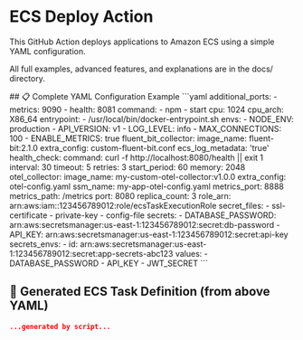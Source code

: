 # ECS Deploy Action

This GitHub Action deploys applications to Amazon ECS using a simple YAML configuration.

All full examples, advanced features, and explanations are in the docs/ directory.


<start dynamic>
## 📋 Complete YAML Configuration Example
```yaml
additional_ports:
- metrics: 9090
- health: 8081
command:
- npm
- start
cpu: 1024
cpu_arch: X86_64
entrypoint:
- /usr/local/bin/docker-entrypoint.sh
envs:
- NODE_ENV: production
- API_VERSION: v1
- LOG_LEVEL: info
- MAX_CONNECTIONS: 100
- ENABLE_METRICS: true
fluent_bit_collector:
  image_name: fluent-bit:2.1.0
  extra_config: custom-fluent-bit.conf
  ecs_log_metadata: 'true'
health_check:
  command: curl -f http://localhost:8080/health || exit 1
  interval: 30
  timeout: 5
  retries: 3
  start_period: 60
memory: 2048
otel_collector:
  image_name: my-custom-otel-collector:v1.0.0
  extra_config: otel-config.yaml
  ssm_name: my-app-otel-config.yaml
  metrics_port: 8888
  metrics_path: /metrics
port: 8080
replica_count: 3
role_arn: arn:aws:iam::123456789012:role/ecsTaskExecutionRole
secret_files:
- ssl-certificate
- private-key
- config-file
secrets:
- DATABASE_PASSWORD: arn:aws:secretsmanager:us-east-1:123456789012:secret:db-password
- API_KEY: arn:aws:secretsmanager:us-east-1:123456789012:secret:api-key
secrets_envs:
- id: arn:aws:secretsmanager:us-east-1:123456789012:secret:app-secrets-abc123
  values:
  - DATABASE_PASSWORD
  - API_KEY
  - JWT_SECRET
```

## 🔧 Generated ECS Task Definition (from above YAML)
```json
...generated by script...
```
<end dynamic>
